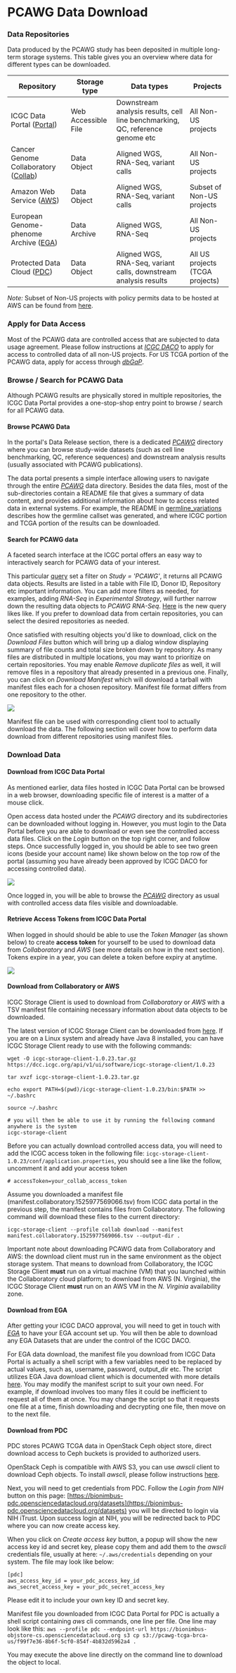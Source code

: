 # PCAWG Data Download

### Data Repositories

Data produced by the PCAWG study has been deposited in multiple long-term storage
systems. This table gives you an overview where data for different types can be downloaded.

| Repository | Storage type | Data types | Projects |
| --- | --- | --- | --- |
| ICGC Data Portal (<a href="https://dcc.icgc.org"><i class="fa-no-icon"></i>Portal</a>) | Web Accessible File | Downstream analysis results, cell line benchmarking, QC, reference genome etc | All Non-US projects |
| Cancer Genome Collaboratory (<a href="https://cancercollaboratory.org"><i class="fa-no-icon"></i>Collab</a>) | Data Object | Aligned WGS, RNA-Seq, variant calls | All Non-US projects |
| Amazon Web Service (<a href="https://aws.amazon.com"><i class="fa-no-icon"></i>AWS</a>) | Data Object | Aligned WGS, RNA-Seq, variant calls | Subset of Non-US projects |
| European Genome-phenome Archive (<a href="https://ega-archive.org"><i class="fa-no-icon"></i>EGA</a>) | Data Archive | Aligned WGS, RNA-Seq | All Non-US projects |
| Protected Data Cloud (<a href="https://bionimbus-pdc.opensciencedatacloud.org"><i class="fa-no-icon"></i>PDC</a>) | Data Object | Aligned WGS, RNA-Seq, variant calls, downstream analysis results | All US projects (TCGA projects) |

*Note:* Subset of Non-US projects with policy permits data to be hosted at AWS can be found
from <a href="aws_projects.txt"><i class="fa-no-icon"></i>here</a>.


### Apply for Data Access

Most of the PCAWG data are controlled access that are subjected to data usage agreement. Please follow instructions at [_ICGC DACO_](https://icgc.org/daco) to apply for access to controlled data of all non-US projects. For US TCGA portion of the PCAWG data, apply for access through [_dbGaP_](https://dbgap.ncbi.nlm.nih.gov).


### Browse / Search for PCAWG Data

Although PCAWG results are physically stored in multiple repositories, the ICGC Data Portal
provides a one-stop-shop entry point to browse / search for all PCAWG data.


#### Browse PCAWG Data

In the portal's Data Release section, there is a dedicated [_PCAWG_](https://dcc.icgc.org/releases/PCAWG)
directory where you can browse study-wide datasets (such as cell line benchmarking,
QC, reference sequences) and downstream analysis results (usually associated with
PCAWG publications).

The data portal presents a simple interface allowing users to navigate through the
entire [_PCAWG_](https://dcc.icgc.org/releases/PCAWG) data directory. Besides the data files,
most of the sub-directories contain a README file that
gives a summary of data content, and provides additional information about how to
access related data in external systems. For example, the README in
[germline_variations](https://dcc.icgc.org/releases/PCAWG/germline_variations) describes
how the germline callset was generated, and where ICGC portion and TCGA portion
of the results can be downloaded.

#### Search for PCAWG data

A faceted search interface at the ICGC portal offers an easy way to interactively search
for PCAWG data of your interest.

This particular [query](https://icgc.org/ZEA) set a filter on *Study = 'PCAWG'*, it returns
all PCAWG data objects. Results are listed in a table with File ID, Donor ID, Repository etc
important information. You can add more filters as needed, for examples, adding *RNA-Seq* in
*Experimental Strategy*, will further narrow down the resulting data objects to *PCAWG RNA-Seq*.
[Here](https://icgc.org/ZEd) is the new query likes like. If you prefer to download data from
certain repositories, you can select the desired repositories as needed.

Once satisfied with resulting objects you'd like to download, click on the *Download Files* button
which will bring up a dialog window displaying summary of file counts and total size broken
down by repository. As many files are distributed in multiple locations, you may want to prioritize
on certain repositories. You may enable *Remove duplicate files* as well, it will remove files in a
repository that already presented in a previous one. Finally, you can click on *Download Manifest*
which will download a tarball with manifest files each for a chosen repository. Manifest file format
differs from one repository to the other.

![](images/manifest-download.png)

Manifest file can be used with corresponding client tool to actually download the data.
The following section will cover how to perform data download from different
repositories using manifest files.


### Download Data

#### Download from ICGC Data Portal
As mentioned earlier, data files hosted in ICGC Data Portal can be browsed in a web browser,
downloading specific file of interest is a matter of a mouse click.

Open access data hosted under the _PCAWG_ directory and its subdirectories can be downloaded
without logging in. However, you must login to the Data Portal before you are able to download or
even see the controlled access data files. Click on the _Login_ button on the top right corner,
and follow steps. Once successfully logged in, you should be able to see two green icons
(beside your account name) like shown below on the top row of the portal (assuming you have
already been approved by ICGC DACO for accessing controlled data).

![](images/daco-cloud-access.png)

Once logged in, you will be able to browse the [_PCAWG_](https://dcc.icgc.org/releases/PCAWG)
directory as usual with controlled access data files visible and downloadable.

#### Retrieve Access Tokens from ICGC Data Portal

When logged in should should be able to use the _Token Manager_ (as shown below) to create
**access token** for yourself to be used to download
data from *Collaboratory* and *AWS* (see more details on how in the next section). Tokens expire
in a year, you can delete a token before expiry at anytime.

![](images/data-download-token.png)


#### Download from Collaboratory or AWS
ICGC Storage Client is used to download from *Collaboratory* or *AWS*
with a TSV manifest file containing necessary information about data objects to be downloaded.

The latest version of ICGC Storage Client can be downloaded from [here](https://dcc.icgc.org/api/v1/ui/software/icgc-storage-client/1.0.23). If you are on a Linux
system and already have Java 8 installed, you can have ICGC Storage Client ready to use with the following commands:
```
wget -O icgc-storage-client-1.0.23.tar.gz https://dcc.icgc.org/api/v1/ui/software/icgc-storage-client/1.0.23

tar xvzf icgc-storage-client-1.0.23.tar.gz

echo export PATH=$(pwd)/icgc-storage-client-1.0.23/bin:$PATH >> ~/.bashrc

source ~/.bashrc

# you will then be able to use it by running the following command anywhere is the system
icgc-storage-client
```

Before you can actually download controlled access data, you will need to add the
ICGC access token in the following file:
`icgc-storage-client-1.0.23/conf/application.properties`, you should see a line like the
follow, uncomment it and add your access token
```
# accessToken=your_collab_access_token
```
Assume you downloaded a manifest file (manifest.collaboratory.1525977569066.tsv)
from ICGC data portal in the previous step, the manifest contains files from Collaboratory.
The following command will download these files to the current directory:
```
icgc-storage-client --profile collab download --manifest manifest.collaboratory.1525977569066.tsv --output-dir .
```

Important note about downloading PCAWG data from Collaboratory and AWS: the download
client must run in the same environment as the object storage system. That means to
download from Collaboratory, the ICGC Storage Client **must** run on a virtual
machine (VM) that you launched within the Collaboratory cloud platform; to download from
AWS (N. Virginia), the ICGC Storage Client **must** run on an AWS VM in the *N. Virginia*
availability zone.


#### Download from EGA
After getting your ICGC DACO approval, you will need to get in touch with [_EGA_](mailto:ega-helpdesk@ebi.ac.uk) to have your EGA account set up. You will then be
able to download any EGA Datasets that are under the control of the ICGC DACO.

For EGA data download, the manifest file you download from ICGC Data Portal is actually a shell
script with a few variables need to be
replaced by actual values, such as, username, password, output_dir etc. The script utilizes
EGA Java download client which is documented with more details
[here](https://ega-archive.org/download/using-ega-download-client). You may modify the manifest script
to suit your own need. For example, if download involves too many files it could be inefficient
to request all of them at once. You may change the script so that it requests one file at a time,
finish downloading and decrypting one file, then move on to the next file.


#### Download from PDC
PDC stores PCAWG TCGA data in OpenStack Ceph object store, direct download access to Ceph
buckets is provided to authorized users.

OpenStack Ceph is compatible with AWS S3, you can use *awscli* client to download Ceph objects.
To install *awscli*, please follow instructions [here](https://docs.aws.amazon.com/cli/latest/userguide/installing.html).

Next, you will need to get credentials from PDC. Follow the _Login from NIH_ button on this page: [https://bionimbus-pdc.opensciencedatacloud.org/datasets](https://bionimbus-pdc.opensciencedatacloud.org/datasets) you will be directed to login via NIH iTrust. Upon success login at NIH, you will be redirected
back to PDC where you can now create access key.

When you click on *Create access key* button, a popup will show the new access key id and
secret key, please copy them and add them to the *awscli* credentials file, usually at here:
`~/.aws/credentials` depending on your system. The file may look like below:

```
[pdc]
aws_access_key_id = your_pdc_access_key_id
aws_secret_access_key = your_pdc_secret_access_key
```

Please edit it to include your own key ID and secret key.

Manifest file you downloaded from ICGC Data Portal for PDC is actually a shell script containing
*aws* cli commands, one line per file. One line may look like this:
`aws --profile pdc --endpoint-url https://bionimbus-objstore-cs.opensciencedatacloud.org s3 cp s3://pcawg-tcga-brca-us/f99f7e36-8b6f-5cf0-854f-4b832d5962a4 .`

You may execute the above line directly on the command line to download the object to local.
